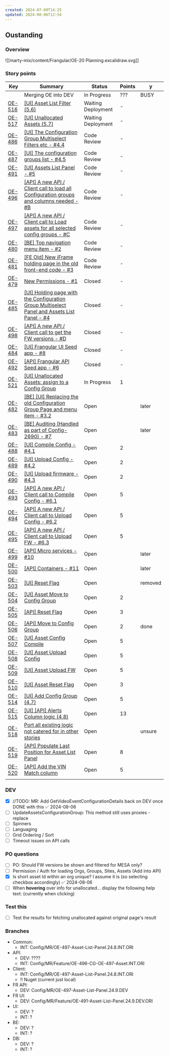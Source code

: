 ```yaml
---
created: 2024-07-09T14:25
updated: 2024-08-06T12:54
---
```

## Oustanding

### Overview

![[marty-mix/content/Frangular/OE-20 Planning.excalidraw.svg]]


### Story points

| Key                                                                | Summary                                                                                                                                                 | Status             | Points | y       |
| ------------------------------------------------------------------ | ------------------------------------------------------------------------------------------------------------------------------------------------------- | ------------------ | ------ | ------- |
|                                                                    | Merging OE into DEV                                                                                                                                     | In Progress        | ???    | BUSY    |
| [OE-516](https://csojiramixtelematics.atlassian.net/browse/OE-516) | [[UI] Asset List Filter (5.6)](https://csojiramixtelematics.atlassian.net/browse/OE-516)                                                                | Waiting Deployment | -      |         |
| [OE-517](https://csojiramixtelematics.atlassian.net/browse/OE-517) | [[UI] Unallocated Assets (5.7)](https://csojiramixtelematics.atlassian.net/browse/OE-517)                                                               | Waiting Deployment | -      |         |
| [OE-486](https://csojiramixtelematics.atlassian.net/browse/OE-486) | [[UI] The Configuration Group Multiselect Filters etc - #4.4](https://csojiramixtelematics.atlassian.net/browse/OE-486)                                 | Code Review        | -      |         |
| [OE-487](https://csojiramixtelematics.atlassian.net/browse/OE-487) | [[UI] The configuration groups list - #4.5](https://csojiramixtelematics.atlassian.net/browse/OE-487)                                                   | Code Review        | -      |         |
| [OE-491](https://csojiramixtelematics.atlassian.net/browse/OE-491) | [[UI] Assets List Panel - #5](https://csojiramixtelematics.atlassian.net/browse/OE-491)                                                                 | Code Review        | -      |         |
| [OE-496](https://csojiramixtelematics.atlassian.net/browse/OE-496) | [[API] A new API / Client call to load all Configuration groups and columns needed - #B](https://csojiramixtelematics.atlassian.net/browse/OE-496)      | Code Review        | -      |         |
| [OE-497](https://csojiramixtelematics.atlassian.net/browse/OE-497) | [[API] A new API / Client call to Load assets for all selected config groups - #C](https://csojiramixtelematics.atlassian.net/browse/OE-497)            | Code Review        | -      |         |
| [OE-480](https://csojiramixtelematics.atlassian.net/browse/OE-480) | [[BE] Top navigation menu item - #2](https://csojiramixtelematics.atlassian.net/browse/OE-480)                                                          | Code Review        | -      |         |
| [OE-481](https://csojiramixtelematics.atlassian.net/browse/OE-481) | [[FE Old] New iFrame holding page in the old front-end code - #3](https://csojiramixtelematics.atlassian.net/browse/OE-481)                             | Code Review        | -      |         |
| [OE-479](https://csojiramixtelematics.atlassian.net/browse/OE-479) | [New Permissions - #1](https://csojiramixtelematics.atlassian.net/browse/OE-479)                                                                        | Closed             | -      |         |
| [OE-485](https://csojiramixtelematics.atlassian.net/browse/OE-485) | [[UI] Holding page with the Configuration Group Multiselect Panel and Assets List Panel - #4](https://csojiramixtelematics.atlassian.net/browse/OE-485) | Closed             | -      |         |
| [OE-498](https://csojiramixtelematics.atlassian.net/browse/OE-498) | [[API] A new API / Client call to get the FW versions - #D](https://csojiramixtelematics.atlassian.net/browse/OE-498)                                   | Closed             | -      |         |
| [OE-484](https://csojiramixtelematics.atlassian.net/browse/OE-484) | [[UI] Frangular UI Seed app - #8](https://csojiramixtelematics.atlassian.net/browse/OE-484)                                                             | Closed             | -      |         |
| [OE-492](https://csojiramixtelematics.atlassian.net/browse/OE-492) | [[API] Frangular API Seed app - #6](https://csojiramixtelematics.atlassian.net/browse/OE-492)                                                           | Closed             | -      |         |
| [OE-521](https://csojiramixtelematics.atlassian.net/browse/OE-521) | [[UI] Unallocated Assets: assign to a Config Group](https://csojiramixtelematics.atlassian.net/browse/OE-521)                                           | In Progress        | 1      |         |
| [OE-482](https://csojiramixtelematics.atlassian.net/browse/OE-482) | [[BE] [UI] Replacing the old Configuration Group Page and menu item - #3.2](https://csojiramixtelematics.atlassian.net/browse/OE-482)                   | Open               |        | later   |
| [OE-483](https://csojiramixtelematics.atlassian.net/browse/OE-483) | [[BE] Auditing (Handled as part of Config-2690) - #7](https://csojiramixtelematics.atlassian.net/browse/OE-483)                                         | Open               |        | later   |
| [OE-488](https://csojiramixtelematics.atlassian.net/browse/OE-488) | [[UI] Compile Config - #4.1](https://csojiramixtelematics.atlassian.net/browse/OE-488)                                                                  | Open               | 2      |         |
| [OE-489](https://csojiramixtelematics.atlassian.net/browse/OE-489) | [[UI] Upload Config - #4.2](https://csojiramixtelematics.atlassian.net/browse/OE-489)                                                                   | Open               | 2      |         |
| [OE-490](https://csojiramixtelematics.atlassian.net/browse/OE-490) | [[UI] Upload firmware - #4.3](https://csojiramixtelematics.atlassian.net/browse/OE-490)                                                                 | Open               | 2      |         |
| [OE-493](https://csojiramixtelematics.atlassian.net/browse/OE-493) | [[API] A new API / Client call to Compile Config - #6.1](https://csojiramixtelematics.atlassian.net/browse/OE-493)                                      | Open               | 5      |         |
| [OE-494](https://csojiramixtelematics.atlassian.net/browse/OE-494) | [[API] A new API / Client call to Upload Config - #6.2](https://csojiramixtelematics.atlassian.net/browse/OE-494)                                       | Open               | 5      |         |
| [OE-495](https://csojiramixtelematics.atlassian.net/browse/OE-495) | [[API] A new API / Client call to Upload FW - #6.3](https://csojiramixtelematics.atlassian.net/browse/OE-495)                                           | Open               | 5      |         |
| [OE-499](https://csojiramixtelematics.atlassian.net/browse/OE-499) | [[API] Micro services - #10](https://csojiramixtelematics.atlassian.net/browse/OE-499)                                                                  | Open               |        | later   |
| [OE-500](https://csojiramixtelematics.atlassian.net/browse/OE-500) | [[API] Containers - #11](https://csojiramixtelematics.atlassian.net/browse/OE-500)                                                                      | Open               |        | later   |
| [OE-503](https://csojiramixtelematics.atlassian.net/browse/OE-503) | [[UI] Reset Flag](https://csojiramixtelematics.atlassian.net/browse/OE-503)                                                                             | Open               |        | removed |
| [OE-504](https://csojiramixtelematics.atlassian.net/browse/OE-504) | [[UI] Asset Move to Config Group](https://csojiramixtelematics.atlassian.net/browse/OE-504)                                                             | Open               | 2      |         |
| [OE-505](https://csojiramixtelematics.atlassian.net/browse/OE-505) | [[API] Reset Flag](https://csojiramixtelematics.atlassian.net/browse/OE-505)                                                                            | Open               | 3      |         |
| [OE-506](https://csojiramixtelematics.atlassian.net/browse/OE-506) | [[API] Move to Config Group](https://csojiramixtelematics.atlassian.net/browse/OE-506)                                                                  | Open               | 2      | done    |
| [OE-507](https://csojiramixtelematics.atlassian.net/browse/OE-507) | [[UI] Asset Config Compile](https://csojiramixtelematics.atlassian.net/browse/OE-507)                                                                   | Open               | 5      |         |
| [OE-508](https://csojiramixtelematics.atlassian.net/browse/OE-508) | [[UI] Asset Upload Config](https://csojiramixtelematics.atlassian.net/browse/OE-508)                                                                    | Open               | 5      |         |
| [OE-509](https://csojiramixtelematics.atlassian.net/browse/OE-509) | [[UI] Asset Upload FW](https://csojiramixtelematics.atlassian.net/browse/OE-509)                                                                        | Open               | 5      |         |
| [OE-510](https://csojiramixtelematics.atlassian.net/browse/OE-510) | [[UI] Asset Reset Flag](https://csojiramixtelematics.atlassian.net/browse/OE-510)                                                                       | Open               | 3      |         |
| [OE-514](https://csojiramixtelematics.atlassian.net/browse/OE-514) | [[UI] Add Config Group (4.7)](https://csojiramixtelematics.atlassian.net/browse/OE-514)                                                                 | Open               | 5      |         |
| [OE-515](https://csojiramixtelematics.atlassian.net/browse/OE-515) | [[UI] [API] Alerts Column logic (4.8)](https://csojiramixtelematics.atlassian.net/browse/OE-515)                                                        | Open               | 13     |         |
| [OE-518](https://csojiramixtelematics.atlassian.net/browse/OE-518) | [Port all existing logic not catered for in other stories](https://csojiramixtelematics.atlassian.net/browse/OE-518)                                    | Open               |        | unsure  |
| [OE-519](https://csojiramixtelematics.atlassian.net/browse/OE-519) | [[API] Populate Last Position for Asset List Panel](https://csojiramixtelematics.atlassian.net/browse/OE-519)                                           | Open               | 8      |         |
| [OE-520](https://csojiramixtelematics.atlassian.net/browse/OE-520) | [[API] Add the VIN Match column](https://csojiramixtelematics.atlassian.net/browse/OE-520)                                                              | Open               | 5      |         |
|                                                                    |                                                                                                                                                         |                    |        |         |

### DEV

- [x] //TODO: MR: Add GetVideoEventConfigurationDetails back on DEV once DONE with this ✅ 2024-08-06
- [ ] UpdateAssetsConfigurationGroup: This method still uses proxies - replace
- [ ] Spinners
- [ ] Languaging
- [ ] Grid Ordering / Sort
- [ ] Timeout issues on API calls

### PO questions

- [ ] PO: Should FW versions be shown and filtered for MESA only?
- [ ] Permission / Auth for loading Orgs, Groups, Sites, Assets (Add into API)
- [x] Is short asset Id within an org unique? I assume it is (so selecting checkbox accordingly) ✅ 2024-08-06
- [ ] When **hovering** over info for unallocated... display the following help text:  (currently when clicking)

### Test this

- [ ] Test the results for fetching unallocated against original page's result


### Branches

- Common:
	- INT: Config/MR/OE-497-Asset-List-Panel.24.8.INT.ORI
- API: 
	- DEV: ????
	- INT: Config/MR/Feature/OE-496-CG-OE-497-Asset.INT.ORI
- Client:
	- INT: Config/MR/OE-497-Asset-List-Panel.24.8.INT.ORI
	- !! Nuget (current just local)
- FR API:
	- DEV: Config/MR/OE-497-Asset-List-Panel.24.9.DEV
- FR UI:
	- DEV: Config/MR/Feature/OE-491-Asset-List-Panel.24.9.DEV.ORI
- UI:
	- DEV: ?
	- INT: ?
- BE:
	- DEV: ?
	- INT: ?
- DB:
	- DEV: ?
	- INT: ?
